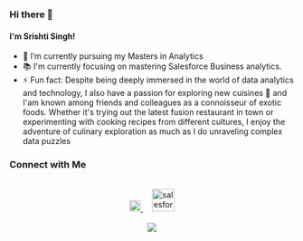 
### Hi there 👋 

#### I'm Srishti Singh! 

- 🔭 I’m currently pursuing my Masters in Analytics
- 📚 I'm currently focusing on mastering Salesforce Business analytics.
- ⚡ Fun fact: Despite being deeply immersed in the world of data analytics and technology, I also have a passion for exploring new cuisines 🍲 and I'am known among friends and colleagues as a connoisseur of exotic foods. Whether it's trying out the latest fusion restaurant in town or experimenting with cooking recipes from different cultures, I enjoy the adventure of culinary exploration as much as I do unraveling complex data puzzles

### Connect with Me
<br>
<div align="center">
  <a href="https://www.linkedin.com/in/srishti-singh01/" target="_blank">
    <img src="https://upload.wikimedia.org/wikipedia/commons/1/19/LinkedIn_logo.svg" height="20" alt="linkedin"  />
  </a>
&nbsp &nbsp
  <a href="https://www.salesforce.com/trailblazer/srishtisingh" target="_blank">
    <img src="https://static.wikia.nocookie.net/logopedia/images/b/b1/Trailhead_old.svg/revision/latest?cb=20210528175818" height="40" alt="salesforce"  />
  </a>
</div>
<br>

<div align="center">
<a href="https://visitorbadge.io/status?path=https%3A%2F%2Fgithub.com%2Fsrishtisingh34"><img src="https://api.visitorbadge.io/api/visitors?path=https%3A%2F%2Fgithub.com%2Fsrishtisingh34&labelColor=%23697689&countColor=%23d9e3f0&style=flat" /></a>
</div>

<!--
**srishtisingh34/srishtisingh34** is a ✨ _special_ ✨ repository because its `README.md` (this file) appears on your GitHub profile.

Here are some ideas to get you started:

- 🔭 I’m currently pursuing my Mastets ...
- 🌱 I’m currently learning ...
- 👯 I’m looking to collaborate on ...
- 🤔 I’m looking for help with ...
- 💬 Ask me about ...
- 📫 How to reach me: ...
- 😄 Pronouns: ...
- ⚡ Fun fact: ...
-->
